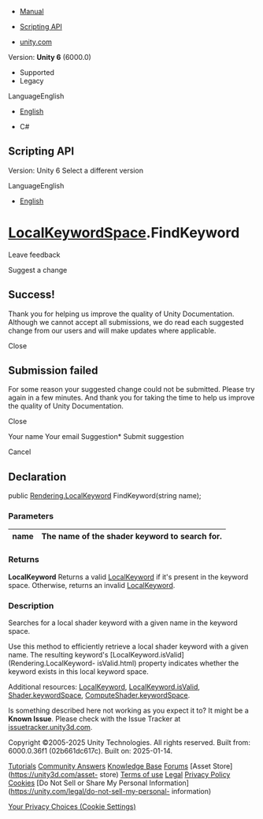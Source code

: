 [ ]()

  * [Manual](../Manual/index.html)
  * [Scripting API](../ScriptReference/index.html)

  * [unity.com](https://unity.com/)

Version: **Unity 6** (6000.0)

  * Supported
  * Legacy

LanguageEnglish

  * [English]()

  * C#

[ ](https://docs.unity3d.com)

## Scripting API

Version: Unity 6 Select a different version

LanguageEnglish

  * [English]()

#  [LocalKeywordSpace](Rendering.LocalKeywordSpace.html).FindKeyword

Leave feedback

Suggest a change

## Success!

Thank you for helping us improve the quality of Unity Documentation. Although
we cannot accept all submissions, we do read each suggested change from our
users and will make updates where applicable.

Close

## Submission failed

For some reason your suggested change could not be submitted. Please <a>try
again</a> in a few minutes. And thank you for taking the time to help us
improve the quality of Unity Documentation.

Close

Your name Your email Suggestion* Submit suggestion

Cancel

[ ]()

## Declaration

public [Rendering.LocalKeyword](Rendering.LocalKeyword.html)
FindKeyword(string name);

### Parameters

name | The name of the shader keyword to search for.  
---|---  
  
### Returns

**LocalKeyword** Returns a valid [LocalKeyword](Rendering.LocalKeyword.html)
if it's present in the keyword space. Otherwise, returns an invalid
[LocalKeyword](Rendering.LocalKeyword.html).

### Description

Searches for a local shader keyword with a given name in the keyword space.

Use this method to efficiently retrieve a local shader keyword with a given
name. The resulting keyword's [LocalKeyword.isValid](Rendering.LocalKeyword-
isValid.html) property indicates whether the keyword exists in this local
keyword space.  
  
Additional resources: [LocalKeyword](Rendering.LocalKeyword.html),
[LocalKeyword.isValid](Rendering.LocalKeyword-isValid.html),
[Shader.keywordSpace](Shader-keywordSpace.html),
[ComputeShader.keywordSpace](ComputeShader-keywordSpace.html).

Is something described here not working as you expect it to? It might be a
**Known Issue**. Please check with the Issue Tracker at
[issuetracker.unity3d.com](https://issuetracker.unity3d.com).

Copyright ©2005-2025 Unity Technologies. All rights reserved. Built from:
6000.0.36f1 (02b661dc617c). Built on: 2025-01-14.

[Tutorials](https://unity3d.com/learn) [Community
Answers](https://answers.unity3d.com) [Knowledge
Base](https://support.unity3d.com/hc/en-us)
[Forums](https://forum.unity3d.com) [Asset Store](https://unity3d.com/asset-
store) [Terms of use](https://docs.unity3d.com/Manual/TermsOfUse.html)
[Legal](https://unity.com/legal) [Privacy
Policy](https://unity.com/legal/privacy-policy)
[Cookies](https://unity.com/legal/cookie-policy) [Do Not Sell or Share My
Personal Information](https://unity.com/legal/do-not-sell-my-personal-
information)

[Your Privacy Choices (Cookie Settings)](javascript:void\(0\);)


